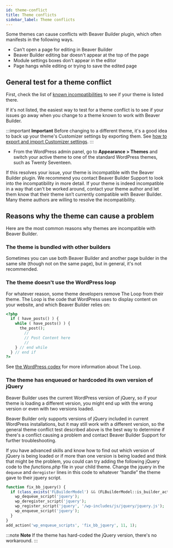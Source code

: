 ```yaml
---
id: theme-conflict
title: Theme conflicts
sidebar_label: Theme conflicts
---
```


Some themes can cause conflicts with Beaver Builder plugin, which often
manifests in the following ways.

  * Can't open a page for editing in Beaver Builder
  * Beaver Builder editing bar doesn't appear at the top of the page
  * Module settings boxes don't appear in the editor
  * Page hangs while editing or trying to save the edited page

## General test for a theme conflict

First, check the list of [known incompatibilities](/beaver-builder/troubleshooting/debugging/known-beaver-builder-incompatibilities.md) to see if
your theme is listed there.

If it's not listed, the easiest way to test for a theme conflict is to see if
your issues go away when you change to a theme known to work with Beaver
Builder.

:::important **Important**
Before changing to a different theme, it's a good idea to back up
your theme's Customizer settings by exporting them. See [how to export and import Customizer settings](/bb-theme/customizer-settings/export-import.md).
:::

* From the WordPress admin panel, go to **Appearance > Themes** and switch your active theme to one of the standard WordPress themes, such as Twenty Seventeen.

If this resolves your issue, your theme is incompatible with the Beaver
Builder plugin. We recommend you contact Beaver Builder Support to look into
the incompatibility in more detail. If your theme is indeed incompatible in a
way that can't be worked around, contact your theme author and let them know
that their theme isn’t currently compatible with Beaver Builder. Many theme
authors are willing to resolve the incompatibility.

## Reasons why the theme can cause a problem

Here are the most common reasons why themes are incompatible with Beaver
Builder.

###  The theme is bundled with other builders

Sometimes you can use both Beaver Builder and another page builder in the same
site (though not on the same page), but in general, it's not recommended.

### The theme doesn't use the WordPress loop

For whatever reason, some theme developers remove The Loop from their theme.
The Loop is the code that WordPress uses to display content on your website,
and which Beaver Builder relies on:

```php
<?php
  if ( have_posts() ) {
    while ( have_posts() ) {
      the_post();
        //
        // Post Content here
        //
    } // end while
  } // end if
?>
```

See [the WordPress codex](https://developer.wordpress.org/themes/basics/the-loop/) for more
information about The Loop.

### The theme has enqueued or hardcoded its own version of jQuery

Beaver Builder uses the current WordPress version of jQuery, so if your theme
is loading a different version, you might end up with the wrong version or
even with two versions loaded.

Beaver Builder only supports versions of jQuery included in current WordPress
installations, but it may still work with a different version, so the general
theme conflict test described above is the best way to determine if there's a
conflict causing a problem and contact Beaver Builder Support for further
troubleshooting.

If you have advanced skills and know how to find out which version of jQuery
is being loaded or if more than one version is being loaded and think that
might be the problem, you could can try adding the following jQuery code to
the _functions.php_ file in your child theme. Change the jquery in the
`dequeue` and `deregister` lines in this code to whatever “handle” the theme
gave to their jquery script.

```php
function fix_bb_jquery() {
  if (class_exists('FLBuilderModel') && (FLBuilderModel::is_builder_active())) {
    wp_dequeue_script('jquery');
    wp_deregister_script('jquery');
    wp_register_script('jquery', '/wp-includes/js/jquery/jquery.js');
    wp_enqueue_script('jquery');
  }
}
add_action('wp_enqueue_scripts', 'fix_bb_jquery', 11, 1);
```

:::note **Note**
If the theme has hard-coded the jQuery version, there's no workaround.
:::
